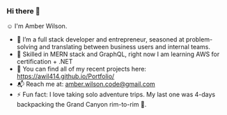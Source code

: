 ### Hi there 👋
:relaxed: I'm Amber Wilson.
- :dizzy: I’m a full stack developer and entrepreneur, seasoned at problem-solving and translating between business users and internal teams.
- :dart: Skilled in MERN stack and GraphQL, right now I am learning AWS for certification + .NET
- :rocket: You can find all of my recent projects here: https://awil414.github.io/Portfolio/
- :mailbox_with_mail: Reach me at: amber.wilson.code@gmail.com
- ⚡ Fun fact: I love taking solo adventure trips. My last one was 4-days backpacking the Grand Canyon rim-to-rim :sunrise_over_mountains:.
<!--
**awil414/awil414** is a ✨ _special_ ✨ repository because its `README.md` (this file) appears on your GitHub profile.

Here are some ideas to get you started:


- 👯 I’m looking to collaborate on ...
- 🤔 I’m looking for help with ...
- 💬 Ask me about ...
- 📫 How to reach me: ...
- 😄 Pronouns: ...

-->
